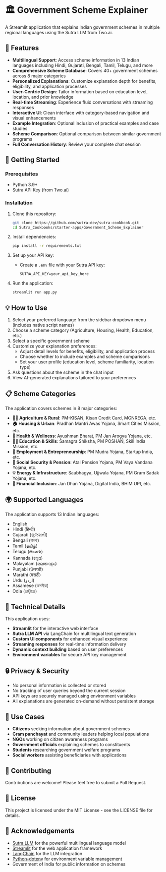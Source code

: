 # 🏛️ Government Scheme Explainer

A Streamlit application that explains Indian government schemes in multiple regional languages using the Sutra LLM  from Two.ai.

## 🌟 Features

- **Multilingual Support**: Access scheme information in 13 Indian languages including Hindi, Gujarati, Bengali, Tamil, Telugu, and more
- **Comprehensive Scheme Database**: Covers 40+ government schemes across 8 major categories
- **Personalized Explanations**: Customize explanation depth for benefits, eligibility, and application processes
- **User-Centric Design**: Tailor information based on education level, location, and prior knowledge
- **Real-time Streaming**: Experience fluid conversations with streaming responses
- **Interactive UI**: Clean interface with category-based navigation and visual enhancements
- **Example Integration**: Optional inclusion of practical examples and case studies
- **Scheme Comparison**: Optional comparison between similar government programs
- **Full Conversation History**: Review your complete chat session

## 🚀 Getting Started

### Prerequisites

- Python 3.9+
- Sutra API Key (from Two.ai)

### Installation

1. Clone this repository:
   ```bash
   git clone https://github.com/sutra-dev/sutra-cookbook.git
   cd Sutra_Cookbooks/starter-apps/Government_Scheme_Explainer
   ```

2. Install dependencies:
   ```bash
   pip install -r requirements.txt
   ```

3. Set up your API key:
   - Create a `.env` file with your Sutra API key:
     ```
     SUTRA_API_KEY=your_api_key_here
     ```

4. Run the application:
   ```bash
   streamlit run app.py
   ```

## 💡 How to Use

1. Select your preferred language from the sidebar dropdown menu (includes native script names)
2. Choose a scheme category (Agriculture, Housing, Health, Education, etc.)
3. Select a specific government scheme
4. Customize your explanation preferences:
   - Adjust detail levels for benefits, eligibility, and application process
   - Choose whether to include examples and scheme comparisons
   - Set your user profile (education level, scheme familiarity, location type)
5. Ask questions about the scheme in the chat input
6. View AI-generated explanations tailored to your preferences

## 📋 Scheme Categories

The application covers schemes in 8 major categories:
- **👨‍🌾 Agriculture & Rural**: PM-KISAN, Kisan Credit Card, MGNREGA, etc.
- **🏠 Housing & Urban**: Pradhan Mantri Awas Yojana, Smart Cities Mission, etc.
- **🏥 Health & Wellness**: Ayushman Bharat, PM Jan Arogya Yojana, etc.
- **👩‍🎓 Education & Skills**: Samagra Shiksha, PM POSHAN, Skill India Mission, etc.
- **💼 Employment & Entrepreneurship**: PM Mudra Yojana, Startup India, etc.
- **👵 Social Security & Pension**: Atal Pension Yojana, PM Vaya Vandana Yojana, etc.
- **💡 Energy & Infrastructure**: Saubhagya, Ujjwala Yojana, PM Gram Sadak Yojana, etc.
- **🏦 Financial Inclusion**: Jan Dhan Yojana, Digital India, BHIM UPI, etc.

## 🌍 Supported Languages

The application supports 13 Indian languages:
- English
- Hindi (हिन्दी)
- Gujarati (ગુજરાતી)
- Bengali (বাংলা)
- Tamil (தமிழ்)
- Telugu (తెలుగు)
- Kannada (ಕನ್ನಡ)
- Malayalam (മലയാളം)
- Punjabi (ਪੰਜਾਬੀ)
- Marathi (मराठी)
- Urdu (اردو)
- Assamese (অসমীয়া)
- Odia (ଓଡ଼ିଆ)

## 🎨 Technical Details

This application uses:
- **Streamlit** for the interactive web interface
- **Sutra LLM API** via LangChain for multilingual text generation
- **Custom UI components** for enhanced visual experience
- **Streaming responses** for real-time information delivery
- **Dynamic context building** based on user preferences
- **Environment variables** for secure API key management

## 🔒 Privacy & Security

- No personal information is collected or stored
- No tracking of user queries beyond the current session
- API keys are securely managed using environment variables
- All explanations are generated on-demand without persistent storage

## 🎯 Use Cases

- **Citizens** seeking information about government schemes
- **Gram panchayat** and community leaders helping local populations
- **NGOs** working on citizen awareness programs
- **Government officials** explaining schemes to constituents
- **Students** researching government welfare programs
- **Social workers** assisting beneficiaries with applications

## 🤝 Contributing

Contributions are welcome! Please feel free to submit a Pull Request.

## 📄 License

This project is licensed under the MIT License - see the LICENSE file for details.

## 🙏 Acknowledgements

- [Sutra LLM](https://www.two.ai/sutra) for the powerful multilingual language model
- [Streamlit](https://streamlit.io) for the web application framework
- [LangChain](https://www.langchain.com) for the LLM integration
- [Python-dotenv](https://github.com/theskumar/python-dotenv) for environment variable management
- Government of India for public information on schemes
